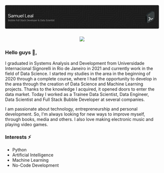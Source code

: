 # ![](https://github.com/osamuelleal/osamuelleal/blob/main/github-header-image.png)

<div>
  <p align="center">
    <a href="https://www.linkedin.com/in/samuel-leal/" target="_blank"><img src="https://img.shields.io/badge/-LinkedIn-%230077B5?style=for-the-badge&logo=linkedin&logoColor=white" target="_blank"></a>
</div>






### Hello guys 👋,


I graduated in Systems Analysis and Development from Universidade Internacional Signorelli in Rio de Janeiro in 2021 and currently work in the field of Data Science. I started my studies in the area in the beginning of 2020 through a complete course, where I had the opportunity to develop in the area through the creation of Data Science and Machine Learning projects. Thanks to the knowledge I acquired, it opened doors to enter the data market. Today I worked as a Trainee Data Scientist, Data Engineer, Data Scientist and Full Stack Bubble Developer at several companies.

</ul>
I am passionate about technology, entrepreneurship and personal development. So, I'm always looking for new ways to improve myself, through books, media and others. I also love making electronic music and playing video games.</ul>

### Interests ⚡

<ul>
  <li>Python</li>
  <li>Artificial Intelligence</li>
  <li>Machine Learning</li>
  <li>No-Code Development</li>
  
  
</ul>

<!---### 🧐 My Github stats...

 <div>
   <a href="https://github.com/osamuelleal">
   <img height="175em" src="https://github-readme-stats.vercel.app/api?username=letpires&show_icons=true&theme=radical&include_all_commits=true&count_private=true"/>
   <img height="175em" src="https://github-readme-stats.vercel.app/api/top-langs/?username=letpires&layout=compact&langs_count=16&theme=radical"/>
<div>
--->
  
 
 <!--- ![Snake animation](https://github.com/letpires/letpires/blob/output/github-contribution-grid-snake.svg) --->
